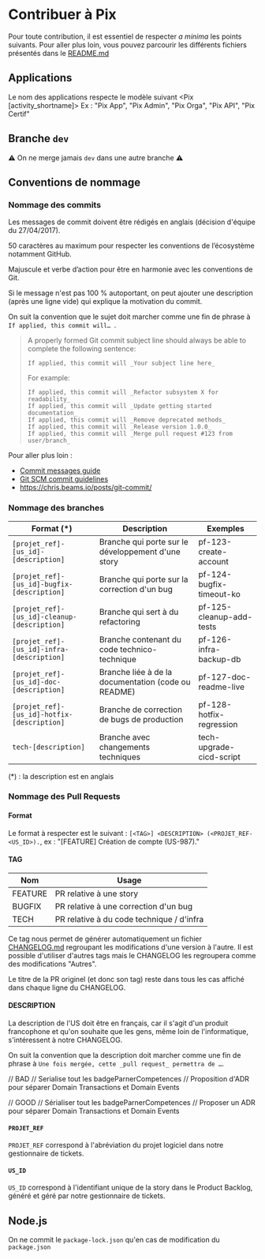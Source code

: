 # Contribuer à Pix

Pour toute contribution, il est essentiel de respecter *a minima* les points suivants. 
Pour aller plus loin, vous pouvez parcourir les différents fichiers présentés dans le [README.md](./README.md)

## Applications
Le nom des applications respecte le modèle suivant <Pix [activity_shortname]>
Ex : "Pix App", "Pix Admin", "Pix Orga", "Pix API", "Pix Certif"

## Branche `dev`

⚠️ On ne merge jamais `dev` dans une autre branche ⚠️

## Conventions de nommage

### Nommage des commits

Les messages de commit doivent être rédigés en anglais (décision d'équipe du 27/04/2017).

50 caractères au maximum pour respecter les conventions de l’écosystème notamment GitHub.

Majuscule et verbe d’action pour être en harmonie avec les conventions de Git.

Si le message n'est pas 100 % autoportant, on peut ajouter une description (après une ligne vide) qui explique la motivation du commit.

On suit la convention que le sujet doit marcher comme une fin de phrase à `If applied, this commit will… `.

> A properly formed Git commit subject line should always be able to complete the following sentence:
>
>     If applied, this commit will _Your subject line here_
>
> For example:
>
>     If applied, this commit will _Refactor subsystem X for readability_
>     If applied, this commit will _Update getting started documentation_
>     If applied, this commit will _Remove deprecated methods_
>     If applied, this commit will _Release version 1.0.0_
>     If applied, this commit will _Merge pull request #123 from user/branch_

Pour aller plus loin :
- [Commit messages guide](https://github.com/RomuloOliveira/commit-messages-guide/blob/master/README.md)
- [Git SCM commit guidelines](https://git-scm.com/book/en/v2/Distributed-Git-Contributing-to-a-Project#_commit_guidelines)
- https://chris.beams.io/posts/git-commit/

### Nommage des branches

Format (\*) | Description | Exemples
--- | --- | ---
`[projet_ref]-[us_id]-[description]` | Branche qui porte sur le développement d'une story | pf-123-create-account
`[projet_ref]-[us_id]-bugfix-[description]` | Branche qui porte sur la correction d'un bug | pf-124-bugfix-timeout-ko
`[projet_ref]-[us_id]-cleanup-[description]` | Branche qui sert à du refactoring | pf-125-cleanup-add-tests
`[projet_ref]-[us_id]-infra-[description]` | Branche contenant du code technico-technique | pf-126-infra-backup-db
`[projet_ref]-[us_id]-doc-[description]` | Branche liée à de la documentation (code ou README) | pf-127-doc-readme-live
`[projet_ref]-[us_id]-hotfix-[description]` | Branche de correction de bugs de production | pf-128-hotfix-regression
`tech-[description]` | Branche  avec changements techniques | tech-upgrade-cicd-script

(\*) : la description est en anglais

### Nommage des Pull Requests

#### Format

Le format à respecter est le suivant : `[<TAG>] <DESCRIPTION> (<PROJET_REF-<US_ID>).`, ex : "[FEATURE] Création de compte (US-987)."

#### TAG

Nom | Usage
--- | ---
FEATURE | PR relative à une story
BUGFIX | PR relative à une correction d'un bug
TECH | PR relative à du code technique / d'infra

Ce tag nous permet de générer automatiquement un fichier [CHANGELOG.md](./CHANGELOG.md) regroupant les modifications d'une version à l'autre. Il est possible d'utiliser d'autres tags mais le CHANGELOG les regroupera comme des modifications "Autres".

Le titre de la PR originel (et donc son tag) reste dans tous les cas affiché dans chaque ligne du CHANGELOG.

#### DESCRIPTION

La description de l'US doit être en français, car il s'agit d'un produit francophone et qu'on souhaite que les gens, même loin de l'informatique, s'intéressent à notre CHANGELOG.

On suit la convention que la description doit marcher comme une fin de phrase à `Une fois mergée, cette _pull request_ permettra de …`.

// BAD
// Serialise tout les badgeParnerCompetences
// Proposition d'ADR pour séparer Domain Transactions et Domain Events

// GOOD
// Sérialiser tout les badgeParnerCompetences
// Proposer un ADR pour séparer Domain Transactions et Domain Events

#### `PROJET_REF`

`PROJET_REF` correspond à l'abréviation du projet logiciel dans notre gestionnaire de tickets.

#### `US_ID`

`US_ID` correspond à l'identifiant unique de la story dans le Product Backlog, généré et géré par notre gestionnaire de tickets.

## Node.js

On ne commit le `package-lock.json` qu'en cas de modification du `package.json`
